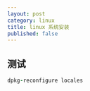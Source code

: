 ```yaml
---
layout: post
category: linux
title: linux 系统安装
published: false
---
```


## 测试
```ruby
dpkg-reconfigure locales
```
